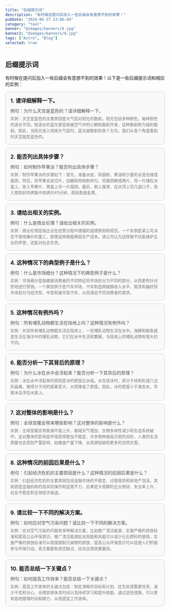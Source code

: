 ```yaml
---
title: "后缀提示词"
description: "有时候在提问后加入一些后缀会有意想不到的效果！"
pubDate: "2024-06-27 13:06:49"
category: "tool"
banner: "@images/banners/6.jpg"
banner2: "@images/banners/6.jpg"
tags: ["Astro", "Blog"]
selected: true
---
```

## 后缀提示词

有时候在提问后加入一些后缀会有意想不到的效果！以下是一些后缀提示词和相应的实例：

<style>
.card {
  border: 1px solid #ccc;
  border-radius: 10px;
  padding: 15px;
  margin: 10px 0;
  background-color: #f9f9f9;
}
.card-title {
  font-size: 1.2em;
  font-weight: bold;
  margin-bottom: 10px;
}
.card-example {
  font-size: 1em;
  color: #555;
}
.card-instance {
  font-size: 0.9em;
  color: #777;
  margin-top: 5px;
}
</style>

<div class="card">
  <div class="card-title">1. 请详细解释一下。</div>
  <div class="card-example">例句：为什么天空是蓝色的？请详细解释一下。</div>
  <div class="card-instance">实例：天空是蓝色的主要原因是大气层对阳光的散射。阳光包括多种颜色，每种颜色的波长不同。短波长的蓝光更容易被空气中的小颗粒散射开来，这种散射称为瑞利散射。因此，当阳光进入地球大气层时，蓝光被散射到各个方向，我们从各个角度看到的天空就是蓝色的。</div>
</div>

<div class="card">
  <div class="card-title">2. 能否列出具体步骤？</div>
  <div class="card-example">例句：如何制作苹果派？能否列出具体步骤？</div>
  <div class="card-instance">实例：制作苹果派的步骤如下：首先，准备派皮，将面粉、黄油和少量的水混合揉成面团。然后，将苹果去皮切片，加糖和肉桂粉拌匀。将面团擀成两片，将一片铺在派盘上，放入苹果片，再盖上另一片面团。最后，刷上蛋液，在派顶上切几道口子，放入预热好的烤箱中烘烤约45分钟，直到表面金黄。</div>
</div>

<div class="card">
  <div class="card-title">3. 请给出相关的实例。</div>
  <div class="card-example">例句：什么是商业伦理？请给出相关的实例。</div>
  <div class="card-instance">实例：商业伦理是指企业在经营过程中遵循的道德原则和规范。一个实例是某公司决定不使用廉价的童工，即使这样做能降低生产成本。该公司认为这样做不仅能维护企业的声誉，还能对社会负责。</div>
</div>

<div class="card">
  <div class="card-title">4. 这种情况下的典型例子是什么？</div>
  <div class="card-example">例句：什么是市场细分？这种情况下的典型例子是什么？</div>
  <div class="card-instance">实例：市场细分是指根据消费者的不同特征将市场划分为不同的部分，从而更有针对性地进行营销。一个典型例子是汽车市场，汽车制造商根据收入水平、需求和偏好将市场划分为经济型、中型和豪华型汽车，从而满足不同消费者的需求。</div>
</div>

<div class="card">
  <div class="card-title">5. 这种情况有例外吗？</div>
  <div class="card-example">例句：所有哺乳动物都生活在陆地上吗？这种情况有例外吗？</div>
  <div class="card-instance">实例：并非所有哺乳动物都生活在陆地上，一些哺乳动物生活在水中。海豚和鲸鱼就是生活在海洋中的哺乳动物，它们在水中生活和繁殖，与陆地上的哺乳动物有很大的不同。</div>
</div>

<div class="card">
  <div class="card-title">6. 能否分析一下其背后的原理？</div>
  <div class="card-example">例句：为什么冰在水中会浮起来？能否分析一下其背后的原理？</div>
  <div class="card-instance">实例：冰在水中浮起来的原因是冰的密度比水低。水在结冰时，其分子结构形成六边形晶格，使得分子间的距离变大，从而降低了密度。因此，冰的密度小于液态水，导致冰会浮在水面上。</div>
</div>

<div class="card">
  <div class="card-title">7. 这对整体的影响是什么？</div>
  <div class="card-example">例句：全球变暖会带来哪些影响？这对整体的影响是什么？</div>
  <div class="card-instance">实例：全球变暖会导致海平面上升、极端天气增加、生物多样性减少和生态系统破坏。这对整体的影响是环境变得更加不稳定，许多物种面临灭绝的风险，人类的生活质量也会受到严重影响，如粮食产量下降、水资源短缺和更多的自然灾害。</div>
</div>

<div class="card">
  <div class="card-title">8. 这种情况的前因后果是什么？</div>
  <div class="card-example">例句：引起经济危机的主要原因是什么？这种情况的前因后果是什么？</div>
  <div class="card-instance">实例：引起经济危机的主要原因包括金融市场的不稳定、过度借贷和房地产泡沫。其前因是金融机构的高风险操作和监管不力，后果是大规模的企业倒闭、失业率上升、社会不稳定和全球经济衰退。</div>
</div>

<div class="card">
  <div class="card-title">9. 请比较一下不同的解决方案。</div>
  <div class="card-example">例句：如何应对空气污染问题？请比较一下不同的解决方案。</div>
  <div class="card-instance">实例：应对空气污染的问题有多种解决方案，比如推广清洁能源、实施严格的排放标准和提高公众环保意识。推广清洁能源如太阳能和风能可以减少化石燃料的使用，实施严格的排放标准可以直接限制污染物的排放，提高公众环保意识可以促使人们积极参与环保行动。各方案都有其优缺点，综合运用效果最佳。</div>
</div>

<div class="card">
  <div class="card-title">10. 能否总结一下关键点？</div>
  <div class="card-example">例句：如何提高工作效率？能否总结一下关键点？</div>
  <div class="card-instance">实例：提高工作效率的关键点包括：制定清晰的目标和计划、优先处理重要任务、减少干扰和分心、合理安排休息时间以及持续学习和提升技能。通过这些措施，可以更有效地管理时间和精力，从而提高工作效率。</div>
</div>
